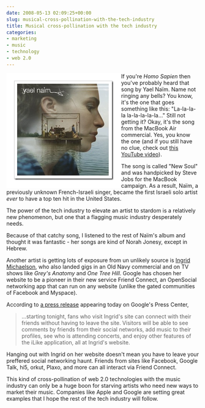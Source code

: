 ```yaml
---
date: 2008-05-13 02:09:25+00:00
slug: musical-cross-pollination-with-the-tech-industry
title: Musical cross-pollination with the tech industry
categories:
- marketing
- music
- technology
- web 2.0
---
```



<img align="left" style="border:20px solid white" src="/images/yael_naim.jpg"> 

If you're _Homo Sapien_ then you've probably heard that song by Yael Naïm. Name not ringing any bells? You know, it's the one that goes something like this: "La-la-la-la la-la-la-la-la..." Still not getting it? Okay, it's the song from the MacBook Air commercial. Yes, you know the one (and if you still have no clue, check out [this YouTube video](https://youtu.be/hhE7QMXRE1g)).

The song is called "New Soul" and was handpicked by Steve Jobs for the MacBook campaign. As a result, Naïm, a previously unknown French-Israeli singer, became the first Israeli solo artist _ever_ to have a top ten hit in the United States. 

The power of the tech industry to elevate an artist to stardom is a relatively new phenomenon, but one that a flagging music industry desperately needs.


<!-- more -->
 

Because of that catchy song, I listened to the rest of Naïm's album and thought it was fantastic - her songs are kind of Norah Jonesy, except in Hebrew.

Another artist is getting lots of exposure from un unlikely source is [Ingrid Michaelson](http://www.ingridmichaelson.com/), who also landed gigs in an Old Navy commercial and on TV shows like _Grey's Anatomy_ and _One Tree Hill_. Google has chosen her website to be a pioneer in their new service Friend Connect, an OpenSocial networking app that can run on any website (unlike the gated communities of Facebook and Myspace). 

According to [a press release](http://www.google.com/intl/en/press/annc/20080512_friend_connect.html) appearing today on Google's Press Center, 

>...starting tonight, fans who visit Ingrid's site can connect with their friends without having to leave the site. Visitors will be able to see comments by friends from their social networks, add music to their profiles, see who is attending concerts, and enjoy other features of the iLike application, all at Ingrid's website. 

Hanging out with Ingrid on her website doesn't mean you have to leave your preffered social networking haunt. Friends from sites like Facebook, Google Talk, hi5, orkut, Plaxo, and more can all interact via Friend Connect.

This kind of cross-pollination of web 2.0 technologies with the music industry can only be a huge boon for starving artists who need new ways to market their music. Companies like Apple and Google are setting great examples that I hope the rest of the tech industry will follow.
